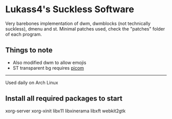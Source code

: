 # Lukass4's Suckless Software

Very barebones implementation of dwm, dwmblocks (not technically suckless), dmenu and st.
Minimal patches used, check the "patches" folder of each program.

## Things to note
- Also modified dwm to allow emojis
- ST transparent bg requires [picom](https://github.com/yshui/picom)

---

Used daily on Arch Linux

## Install all required packages to start
xorg-server xorg-xinit libx11 libxinerama libxft webkit2gtk
